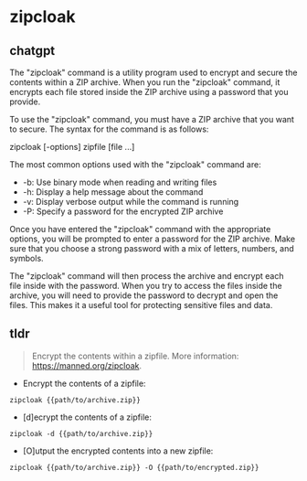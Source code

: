 # zipcloak 
## chatgpt 
The "zipcloak" command is a utility program used to encrypt and secure the contents within a ZIP archive. When you run the "zipcloak" command, it encrypts each file stored inside the ZIP archive using a password that you provide. 

To use the "zipcloak" command, you must have a ZIP archive that you want to secure. The syntax for the command is as follows:

zipcloak [-options] zipfile [file ...]

The most common options used with the "zipcloak" command are:

- -b: Use binary mode when reading and writing files
- -h: Display a help message about the command
- -v: Display verbose output while the command is running
- -P: Specify a password for the encrypted ZIP archive

Once you have entered the "zipcloak" command with the appropriate options, you will be prompted to enter a password for the ZIP archive. Make sure that you choose a strong password with a mix of letters, numbers, and symbols. 

The "zipcloak" command will then process the archive and encrypt each file inside with the password. When you try to access the files inside the archive, you will need to provide the password to decrypt and open the files. This makes it a useful tool for protecting sensitive files and data. 

## tldr 
 
> Encrypt the contents within a zipfile.
> More information: <https://manned.org/zipcloak>.

- Encrypt the contents of a zipfile:

`zipcloak {{path/to/archive.zip}}`

- [d]ecrypt the contents of a zipfile:

`zipcloak -d {{path/to/archive.zip}}`

- [O]utput the encrypted contents into a new zipfile:

`zipcloak {{path/to/archive.zip}} -O {{path/to/encrypted.zip}}`
